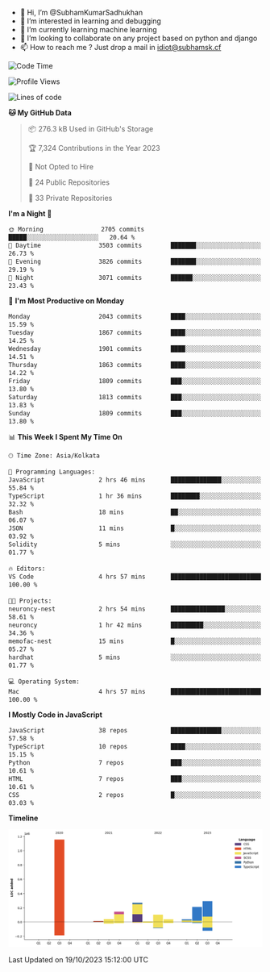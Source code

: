- 👋 Hi, I’m @SubhamKumarSadhukhan
- 👀 I’m interested in learning and debugging
- 🌱 I’m currently learning machine learning
- 💞️ I’m looking to collaborate on any project based on python and django
- 📫 How to reach me ?
      Just drop a mail in idiot@subhamsk.cf

<!---
SubhamKumarSadhukhan/SubhamKumarSadhukhan is a ✨ special ✨ repository because its `README.md` (this file) appears on your GitHub profile.
You can click the Preview link to take a look at your changes.
--->


<!--START_SECTION:waka-->
![Code Time](http://img.shields.io/badge/Code%20Time-1%2C597%20hrs%2045%20mins-blue)

![Profile Views](http://img.shields.io/badge/Profile%20Views-1-blue)

![Lines of code](https://img.shields.io/badge/From%20Hello%20World%20I%27ve%20Written-2.3%20million%20lines%20of%20code-blue)

**🐱 My GitHub Data** 

> 📦 276.3 kB Used in GitHub's Storage 
 > 
> 🏆 7,324 Contributions in the Year 2023
 > 
> 🚫 Not Opted to Hire
 > 
> 📜 24 Public Repositories 
 > 
> 🔑 33 Private Repositories 
 > 
**I'm a Night 🦉** 

```text
🌞 Morning                2705 commits        █████░░░░░░░░░░░░░░░░░░░░   20.64 % 
🌆 Daytime                3503 commits        ███████░░░░░░░░░░░░░░░░░░   26.73 % 
🌃 Evening                3826 commits        ███████░░░░░░░░░░░░░░░░░░   29.19 % 
🌙 Night                  3071 commits        ██████░░░░░░░░░░░░░░░░░░░   23.43 % 
```
📅 **I'm Most Productive on Monday** 

```text
Monday                   2043 commits        ████░░░░░░░░░░░░░░░░░░░░░   15.59 % 
Tuesday                  1867 commits        ████░░░░░░░░░░░░░░░░░░░░░   14.25 % 
Wednesday                1901 commits        ████░░░░░░░░░░░░░░░░░░░░░   14.51 % 
Thursday                 1863 commits        ████░░░░░░░░░░░░░░░░░░░░░   14.22 % 
Friday                   1809 commits        ███░░░░░░░░░░░░░░░░░░░░░░   13.80 % 
Saturday                 1813 commits        ███░░░░░░░░░░░░░░░░░░░░░░   13.83 % 
Sunday                   1809 commits        ███░░░░░░░░░░░░░░░░░░░░░░   13.80 % 
```


📊 **This Week I Spent My Time On** 

```text
🕑︎ Time Zone: Asia/Kolkata

💬 Programming Languages: 
JavaScript               2 hrs 46 mins       ██████████████░░░░░░░░░░░   55.84 % 
TypeScript               1 hr 36 mins        ████████░░░░░░░░░░░░░░░░░   32.32 % 
Bash                     18 mins             ██░░░░░░░░░░░░░░░░░░░░░░░   06.07 % 
JSON                     11 mins             █░░░░░░░░░░░░░░░░░░░░░░░░   03.92 % 
Solidity                 5 mins              ░░░░░░░░░░░░░░░░░░░░░░░░░   01.77 % 

🔥 Editors: 
VS Code                  4 hrs 57 mins       █████████████████████████   100.00 % 

🐱‍💻 Projects: 
neuroncy-nest            2 hrs 54 mins       ███████████████░░░░░░░░░░   58.61 % 
neuroncy                 1 hr 42 mins        █████████░░░░░░░░░░░░░░░░   34.36 % 
memofac-nest             15 mins             █░░░░░░░░░░░░░░░░░░░░░░░░   05.27 % 
hardhat                  5 mins              ░░░░░░░░░░░░░░░░░░░░░░░░░   01.77 % 

💻 Operating System: 
Mac                      4 hrs 57 mins       █████████████████████████   100.00 % 
```

**I Mostly Code in JavaScript** 

```text
JavaScript               38 repos            ██████████████░░░░░░░░░░░   57.58 % 
TypeScript               10 repos            ████░░░░░░░░░░░░░░░░░░░░░   15.15 % 
Python                   7 repos             ███░░░░░░░░░░░░░░░░░░░░░░   10.61 % 
HTML                     7 repos             ███░░░░░░░░░░░░░░░░░░░░░░   10.61 % 
CSS                      2 repos             █░░░░░░░░░░░░░░░░░░░░░░░░   03.03 % 
```



**Timeline**

![Lines of Code chart](https://raw.githubusercontent.com/SubhamKumarSadhukhan/SubhamKumarSadhukhan/main/assets/bar_graph.png)


 Last Updated on 19/10/2023 15:12:00 UTC
<!--END_SECTION:waka-->
